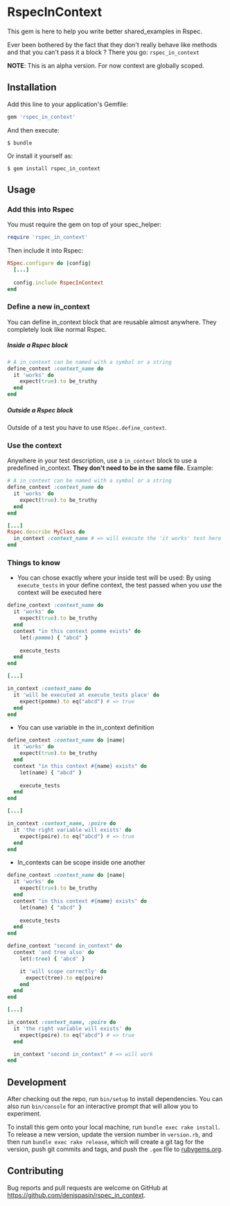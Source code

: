 # RspecInContext

This gem is here to help you write better shared_examples in Rspec.

Ever been bothered by the fact that they don't really behave like methods and that you can't pass it a block ? There you go: `rspec_in_context`

**NOTE**: This is an alpha version. For now context are globally scoped.

## Installation

Add this line to your application's Gemfile:

```ruby
gem 'rspec_in_context'
```

And then execute:

    $ bundle

Or install it yourself as:

    $ gem install rspec_in_context

## Usage

### Add this into Rspec

You must require the gem on top of your spec_helper:
```ruby
require 'rspec_in_context'
```

Then include it into Rspec:
```ruby
RSpec.configure do |config|
  [...]
  
  config.include RspecInContext
end
```

### Define a new in_context

You can define in_context block that are reusable almost anywhere.
They completely look like normal Rspec.

##### Inside a Rspec block

```ruby
# A in_context can be named with a symbol or a string
define_context :context_name do
  it 'works' do
    expect(true).to be_truthy
  end
end
```

##### Outside a Rspec block

Outside of a test you have to use `RSpec.define_context`.


### Use the context

Anywhere in your test description, use a `in_context` block to use a predefined in_context. **They don't need to be in the same file.** Example:

```ruby
# A in_context can be named with a symbol or a string
define_context :context_name do
  it 'works' do
    expect(true).to be_truthy
  end
end

[...]
Rspec.describe MyClass do
  in_context :context_name # => will execute the 'it works' test here
end
```

### Things to know

* You can chose exactly where your inside test will be used:
By using `execute_tests` in your define context, the test passed when you *use* the context will be executed here

```ruby
define_context :context_name do
  it 'works' do
    expect(true).to be_truthy
  end
  context "in this context pomme exists" do
    let(:pomme) { "abcd" }
    
    execute_tests
  end
end

[...]

in_context :context_name do
  it 'will be executed at execute_tests place' do
    expect(pomme).to eq("abcd") # => true
  end
end
```

* You can use variable in the in_context definition

```ruby
define_context :context_name do |name|
  it 'works' do
    expect(true).to be_truthy
  end
  context "in this context #{name} exists" do
    let(name) { "abcd" }
    
    execute_tests
  end
end

[...]

in_context :context_name, :poire do
  it 'the right variable will exists' do
    expect(poire).to eq("abcd") # => true
  end
end
```

* In_contexts can be scope inside one another

```ruby
define_context :context_name do |name|
  it 'works' do
    expect(true).to be_truthy
  end
  context "in this context #{name} exists" do
    let(name) { "abcd" }
    
    execute_tests
  end
end

define_context "second in_context" do
  context 'and tree also' do
    let(:tree) { 'abcd' }

    it 'will scope correctly' do
      expect(tree).to eq(poire)
    end
  end
end

[...]

in_context :context_name, :poire do
  it 'the right variable will exists' do
    expect(poire).to eq("abcd") # => true
  end

  in_context "second in_context" # => will work
end
```

## Development

After checking out the repo, run `bin/setup` to install dependencies. You can also run `bin/console` for an interactive prompt that will allow you to experiment.

To install this gem onto your local machine, run `bundle exec rake install`. To release a new version, update the version number in `version.rb`, and then run `bundle exec rake release`, which will create a git tag for the version, push git commits and tags, and push the `.gem` file to [rubygems.org](https://rubygems.org).

## Contributing

Bug reports and pull requests are welcome on GitHub at https://github.com/denispasin/rspec_in_context.
